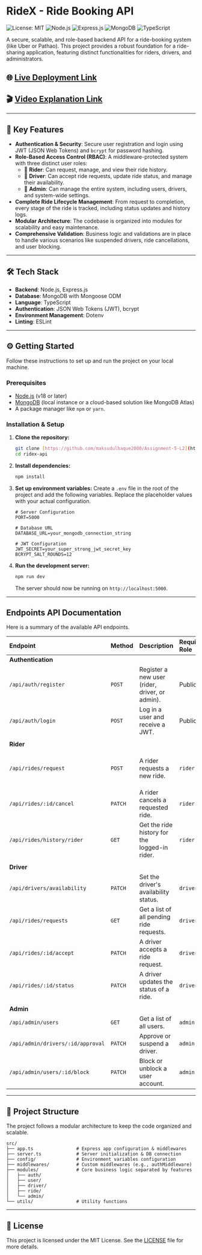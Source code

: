 # RideX - Ride Booking API

![License: MIT](https://img.shields.io/badge/License-MIT-yellow.svg)
![Node.js](https://img.shields.io/badge/Node.js-18.x-blue?logo=node.js)
![Express.js](https://img.shields.io/badge/Express.js-4.x-green?logo=express)
![MongoDB](https://img.shields.io/badge/MongoDB-6.x-brightgreen?logo=mongodb)
![TypeScript](https://img.shields.io/badge/TypeScript-5.x-blue?logo=typescript)

A secure, scalable, and role-based backend API for a ride-booking system (like Uber or Pathao). This project provides a robust foundation for a ride-sharing application, featuring distinct functionalities for riders, drivers, and administrators.

## 🌐 [Live Deployment Link](https://ridex-api.vercel.app/)
## 🎬 [Video Explanation Link](https://drive.google.com/file/d/1eKFG2txmlB_AWgfoW1DbEcc45jrR_mkQ/view?usp=sharing)

---

## 🚀 Key Features

-   **Authentication & Security**: Secure user registration and login using JWT (JSON Web Tokens) and `bcrypt` for password hashing.
-   **Role-Based Access Control (RBAC)**: A middleware-protected system with three distinct user roles:
    -   👤 **Rider**: Can request, manage, and view their ride history.
    -   🚗 **Driver**: Can accept ride requests, update ride status, and manage their availability.
    -   👮 **Admin**: Can manage the entire system, including users, drivers, and system-wide settings.
-   **Complete Ride Lifecycle Management**: From request to completion, every stage of the ride is tracked, including status updates and history logs.
-   **Modular Architecture**: The codebase is organized into modules for scalability and easy maintenance.
-   **Comprehensive Validation**: Business logic and validations are in place to handle various scenarios like suspended drivers, ride cancellations, and user blocking.

---

## 🛠️ Tech Stack

-   **Backend**: Node.js, Express.js
-   **Database**: MongoDB with Mongoose ODM
-   **Language**: TypeScript
-   **Authentication**: JSON Web Tokens (JWT), bcrypt
-   **Environment Management**: Dotenv
-   **Linting**: ESLint

---

## ⚙️ Getting Started

Follow these instructions to set up and run the project on your local machine.

### Prerequisites

-   [Node.js](https://nodejs.org/en/) (v18 or later)
-   [MongoDB](https://www.mongodb.com/try/download/community) (local instance or a cloud-based solution like MongoDB Atlas)
-   A package manager like `npm` or `yarn`.

### Installation & Setup

1.  **Clone the repository:**
    ```bash
    git clone [https://github.com/maksudulhaque2000/Assignment-5-L2](https://github.com/maksudulhaque2000/Assignment-5-L2)
    cd ridex-api
    ```

2.  **Install dependencies:**
    ```bash
    npm install
    ```

3.  **Set up environment variables:**
    Create a `.env` file in the root of the project and add the following variables. Replace the placeholder values with your actual configuration.

    ```env
    # Server Configuration
    PORT=5000

    # Database URL
    DATABASE_URL=your_mongodb_connection_string

    # JWT Configuration
    JWT_SECRET=your_super_strong_jwt_secret_key
    BCRYPT_SALT_ROUNDS=12
    ```

4.  **Run the development server:**
    ```bash
    npm run dev
    ```
    The server should now be running on `http://localhost:5000`.

---

## Endpoints API Documentation

Here is a summary of the available API endpoints.

| Endpoint | Method | Description | Required Role | Sample Body |
| :--- | :--- | :--- | :--- |:--- |
| **Authentication** | | | | |
| `/api/auth/register` | `POST` | Register a new user (rider, driver, or admin). | Public | `{ "name": "...", "email": "...", "password": "...", "role": "rider" }` |
| `/api/auth/login` | `POST` | Log in a user and receive a JWT. | Public | `{ "email": "...", "password": "..." }` |
| | | | | |
| **Rider** | | | | |
| `/api/rides/request` | `POST` | A rider requests a new ride. | `rider` | `{ "pickupLocation": { "coordinates": [...] }, "destinationLocation": { "coordinates": [...] } }` |
| `/api/rides/:id/cancel` | `PATCH` | A rider cancels a requested ride. | `rider` | |
| `/api/rides/history/rider`| `GET` | Get the ride history for the logged-in rider. | `rider` | |
| | | | | |
| **Driver** | | | | |
| `/api/drivers/availability`| `PATCH` | Set the driver's availability status. | `driver` | `{ "availability": "online" }` or `{ "availability": "offline" }` |
| `/api/rides/requests` | `GET` | Get a list of all pending ride requests. | `driver` | |
| `/api/rides/:id/accept` | `PATCH` | A driver accepts a ride request. | `driver` | |
| `/api/rides/:id/status` | `PATCH` | A driver updates the status of a ride. | `driver` | `{ "status": "picked_up" }` or `{ "status": "completed" }` |
| | | | | |
| **Admin** | | | | |
| `/api/admin/users` | `GET` | Get a list of all users. | `admin` | |
| `/api/admin/drivers/:id/approval`| `PATCH` | Approve or suspend a driver. | `admin` | `{ "status": "approved" }` or `{ "status": "suspended" }` |
| `/api/admin/users/:id/block` | `PATCH` | Block or unblock a user account. | `admin` | `{ "isBlocked": true }` or `{ "isBlocked": false }` |

---

## 📂 Project Structure

The project follows a modular architecture to keep the code organized and scalable.

```
src/
├── app.ts                # Express app configuration & middlewares
├── server.ts             # Server initialization & DB connection
├── config/               # Environment variables configuration
├── middlewares/          # Custom middlewares (e.g., authMiddleware)
├── modules/              # Core business logic separated by features
│   ├── auth/
│   ├── user/
│   ├── driver/
│   ├── ride/
│   └── admin/
└── utils/                # Utility functions
```

---

## 📜 License

This project is licensed under the MIT License. See the [LICENSE](LICENSE) file for more details.
